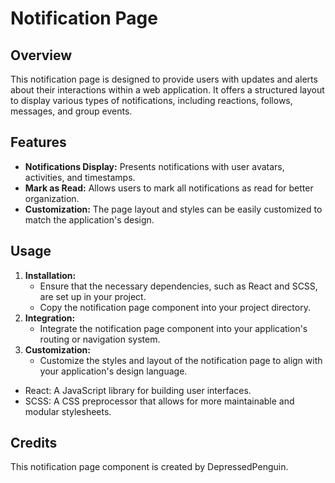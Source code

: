 <!DOCTYPE html>
<html lang="en">
<head>
  <meta charset="UTF-8">
  <meta name="viewport" content="width=device-width, initial-scale=1.0">
</head>
<body>

  <h1>Notification Page</h1>

  <h2>Overview</h2>

  <p>This notification page is designed to provide users with updates and alerts about their interactions within a web application. It offers a structured layout to display various types of notifications, including reactions, follows, messages, and group events.</p>

  <h2>Features</h2>

  <ul>
    <li><strong>Notifications Display:</strong> Presents notifications with user avatars, activities, and timestamps.</li>
    <li><strong>Mark as Read:</strong> Allows users to mark all notifications as read for better organization.</li>
    <li><strong>Customization:</strong> The page layout and styles can be easily customized to match the application's design.</li>
  </ul>

  <h2>Usage</h2>

  <ol>
    <li><strong>Installation:</strong>
      <ul>
        <li>Ensure that the necessary dependencies, such as React and SCSS, are set up in your project.</li>
        <li>Copy the notification page component into your project directory.</li>
      </ul>
    </li>
    <li><strong>Integration:</strong>
      <ul>
        <li>Integrate the notification page component into your application's routing or navigation system.</li>
      </ul>
    </li>
    <li><strong>Customization:</strong>
      <ul>
        <li>Customize the styles and layout of the notification page to align with your application's design language.</li>
      </ul>
    </li>
  </ol>

  <ul>
    <li>React: A JavaScript library for building user interfaces.</li>
    <li>SCSS: A CSS preprocessor that allows for more maintainable and modular stylesheets.</li>
  </ul>

  <h2>Credits</h2>

  <p>This notification page component is created by DepressedPenguin.
</body>
</html>
